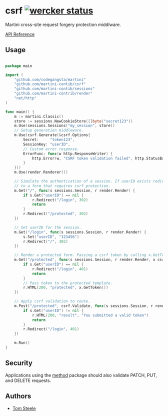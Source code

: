 csrf [![wercker status](https://app.wercker.com/status/ba1aa8d0a0e9c990bff5ceb06af4bc33/s/ "wercker status")](https://app.wercker.com/project/bykey/ba1aa8d0a0e9c990bff5ceb06af4bc33)
====

Martini cross-site request forgery protection middlware.

[API Reference](http://godoc.org/github.com/martini-contrib/csrf)

## Usage

~~~ go

package main

import (
	"github.com/codegangsta/martini"
	"github.com/martini-contib/csrf"
	"github.com/martini-contib/sessions"
	"github.com/martini-contrib/render"
	"net/http"
)

func main() {
	m := martini.Classic()
	store := sessions.NewCookieStore([]byte("secret123"))
	m.Use(sessions.Sessions("my_session", store))
	// Setup generation middleware.
	m.Use(csrf.Generate(&csrf.Options{
		Secret:     "token123",
		SessionKey: "userID",
		// Custom error response.
		ErrorFunc: func(w http.ResponseWriter) {
			http.Error(w, "CSRF token validation failed", http.StatusBadRequest)
		}
	}))
	m.Use(render.Renderer())

	// Simulate the authentication of a session. If userID exists redirect
	// to a form that requires csrf protection.
	m.Get("/", func(s sessions.Session, r render.Render) {
		if s.Get("userID") == nil {
			r.Redirect("/login", 302)
			return
		}
		r.Redirect("/protected", 302)
	})

	// Set userID for the session.
	m.Get("/login", func(s sessions.Session, r render.Render) {
		s.Set("userID", "123456")
		r.Redirect("/", 302)
	})

	// Render a protected form. Passing a csrf token by calling x.GetToken()
	m.Get("/protected", func(s sessions.Session, r render.Render, x csrf.CSRF) {
		if s.Get("userID") == nil {
			r.Redirect("/login", 401)
			return
		}
		// Pass token to the protected template.
		r.HTML(200, "protected", x.GetToken())
	})

	// Apply csrf validation to route.
	m.Post("/protected", csrf.Validate, func(s sessions.Session, r render.Render) {
		if s.Get("userID") != nil {
			r.HTML(200, "result", "You submitted a valid token")
			return
		}
		r.Redirect("/login", 401)
	})

	m.Run()
}

~~~

## Security
Applications using the [method](https://github.com/martini-contrib/method) package should also validate PATCH, PUT, and DELETE requests.

## Authors
* [Tom Steele](http://github.com/tomsteele)
